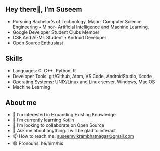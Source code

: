
## Hey there👋, I’m Suseem
* Pursuing Bachelor's of Technology, Major- Computer Science Engineering • Minor- Artificial Intelligence and Machine Learning.
* Google Developer Student Clubs Member
* CSE And AI-ML Student  • Android Developer
* Open Source Enthusiast



## Skills
* Languages: C, C++, Python, R
* Developer Tools: git/Github, Atom, VS Code, AndroidStudio, Xcode
* Operating Systems: UNIX/Linux and Linux server, Windows, Mac OS
* Machine Learning


## About me
* 👀 I’m interested in Expanding Existing Knowledge
* 🌱 I’m currently learning Kotlin
* 👯 I’m looking to collaborate on Open Source
* 💬 Ask me about anything. I will be glad to interact
* 📫 How to reach me: suseemvikrambhatnagar@gmail.com
* 😄 Pronouns: he/him/his




<!---
SuseemVikram/SuseemVikram is a ✨ special ✨ repository because its `README.md` (this file) appears on your GitHub profile.
You can click the Preview link to take a look at your changes.
--->
